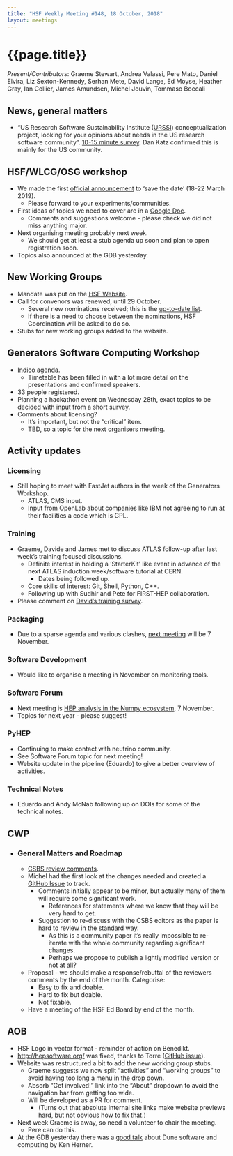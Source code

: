 ```yaml
---
title: "HSF Weekly Meeting #148, 18 October, 2018"
layout: meetings
---
```


# {{page.title}}

_Present/Contributors_: Graeme Stewart, Andrea Valassi, Pere Mato, Daniel
Elvira, Liz Sexton-Kennedy, Serhan Mete, David Lange, Ed Moyse, Heather Gray,
Ian Collier, James Amundsen, Michel Jouvin, Tommaso Boccali

## News, general matters

- “US Research Software Sustainability Institute ([URSSI](http://urssi.us))
  conceptualization project, looking for your opinions about needs in the US
  research software community”.
  [10-15 minute survey](https://nd.qualtrics.com/jfe/form/SV_8ik4azGuHmojKW9).
  Dan Katz confirmed this is mainly for the US community.

## HSF/WLCG/OSG workshop

- We made the first
  [official announcement](https://groups.google.com/forum/#!topic/hsf-forum/c0DOv84A4iU)
  to ‘save the date’ (18-22 March 2019).
  - Please forward to your experiments/communities.
- First ideas of topics we need to cover are in a
  [Google Doc](https://docs.google.com/document/d/14LhcqpeJ6nQtvcPUkkoKolw4E2upGX_lPoG7574uzZc/edit?usp=sharing).
  - Comments and suggestions welcome - please check we did not miss anything
    major.
- Next organising meeting probably next week.
  - We should get at least a stub agenda up soon and plan to open registration
    soon.
- Topics also announced at the GDB yesterday.

## New Working Groups

- Mandate was put on the
  [HSF Website](https://hepsoftwarefoundation.org/organization/working-group-mandates.html).
- Call for convenors was renewed, until 29 October.
  - Several new nominations received; this is the
    [up-to-date list](https://docs.google.com/document/d/19-Etynm2gO07PGVGSDETmGNStWX3oq6TIpXftsbMoAc/edit?usp=sharing).
  - If there is a need to choose between the nominations, HSF Coordination will
    be asked to do so.
- Stubs for new working groups added to the website.

## Generators Software Computing Workshop

- [Indico agenda](https://indico.cern.ch/event/751693/).
  - Timetable has been filled in with a lot more detail on the presentations and
    confirmed speakers.
- 33 people registered.
- Planning a hackathon event on Wednesday 28th, exact topics to be decided with
  input from a short survey.
- Comments about licensing?
  - It’s important, but not the “critical” item.
  - TBD, so a topic for the next organisers meeting.

## Activity updates

### Licensing

- Still hoping to meet with FastJet authors in the week of the Generators
  Workshop.
  - ATLAS, CMS input.
  - Input from OpenLab about companies like IBM not agreeing to run at their
    facilities a code which is GPL.

### Training

- Graeme, Davide and James met to discuss ATLAS follow-up after last week’s
  training focused discussions.
  - Definite interest in holding a ‘StarterKit’ like event in advance of the
    next ATLAS induction week/software tutorial at CERN.
    - Dates being followed up.
  - Core skills of interest: Git, Shell, Python, C++.
  - Following up with Sudhir and Pete for FIRST-HEP collaboration.
- Please comment on
  [David’s training survey](https://docs.google.com/forms/d/1DEb4h49UiJkUZscIemQaIWub_3jVC5Nn49T1dw6s-ws/edit).

### Packaging

- Due to a sparse agenda and various clashes,
  [next meeting](https://indico.cern.ch/event/766022/) will be 7 November.

### Software Development

- Would like to organise a meeting in November on monitoring tools.

### Software Forum

- Next meeting is
  [HEP analysis in the Numpy ecosystem](https://indico.cern.ch/event/745288/), 7
  November.
- Topics for next year - please suggest!

### PyHEP

- Continuing to make contact with neutrino community.
- See Software Forum topic for next meeting!
- Website update in the pipeline (Eduardo) to give a better overview of
  activities.

### Technical Notes

- Eduardo and Andy McNab following up on DOIs for some of the technical notes.

## CWP

- ### General Matters and Roadmap
  - [CSBS review comments](https://docs.google.com/document/d/1y1xrJxPkJcGxpuF_7NrCfCqLiy4b4Ahg2zZoQ9SWNCk/edit?usp=sharing).
  - Michel had the first look at the changes needed and created a
    [GitHub Issue](https://github.com/HSF/documents/issues/105) to track.
    - Comments initially appear to be minor, but actually many of them will
      require some significant work.
      - References for statements where we know that they will be very hard to
        get.
    - Suggestion to re-discuss with the CSBS editors as the paper is hard to
      review in the standard way.
      - As this is a community paper it’s really impossible to re-iterate with
        the whole community regarding significant changes.
      - Perhaps we propose to publish a lightly modified version or not at all?
  - Proposal - we should make a response/rebuttal of the reviewers comments by
    the end of the month. Categorise:
    - Easy to fix and doable.
    - Hard to fix but doable.
    - Not fixable.
  - Have a meeting of the HSF Ed Board by end of the month.

## AOB

- HSF Logo in vector format - reminder of action on Benedikt.
- http://hepsoftware.org/ was fixed, thanks to Torre
  ([GitHub issue](https://github.com/HSF/hsf.github.io/issues/390)).
- Website was restructured a bit to add the new working group stubs.
  - Graeme suggests we now split “activities” and “working groups” to avoid
    having too long a menu in the drop down.
  - Absorb “Get involved!” link into the “About” dropdown to avoid the
    navigation bar from getting too wide.
  - Will be developed as a PR for comment.
    - (Turns out that absolute internal site links make website previews hard,
      but not obvious how to fix that.)
- Next week Graeme is away, so need a volunteer to chair the meeting.
  - Pere can do this.
- At the GDB yesterday there was a
  [good talk](https://indico.cern.ch/event/651358/contributions/3172626/attachments/1735653/2807220/protoDUNE_CERN_GDB_20181017.pdf)
  about Dune software and computing by Ken Herner.
